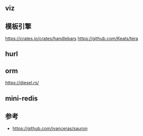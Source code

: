 #

## viz

## 模板引擎

https://crates.io/crates/handlebars
https://github.com/Keats/tera

## hurl

## orm

https://diesel.rs/

## mini-redis

## 参考

- https://github.com/ivanceras/sauron
